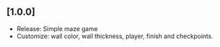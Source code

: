 ## [1.0.0]
* Release: Simple maze game
* Customize: wall color, wall thickness, player, finish and checkpoints.
